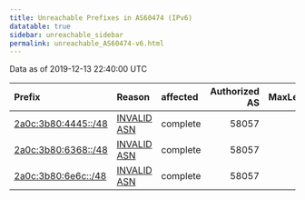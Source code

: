 ```yaml
---
title: Unreachable Prefixes in AS60474 (IPv6)
datatable: true
sidebar: unreachable_sidebar
permalink: unreachable_AS60474-v6.html
---
```


Data as of 2019-12-13 22:40:00 UTC


<div class="datatable-begin"></div>

| Prefix                                                           | Reason                                                                                                     | affected   |   Authorized AS |   MaxLength | Anchor                                         |   unreachable /48s |
|:-----------------------------------------------------------------|:-----------------------------------------------------------------------------------------------------------|:-----------|----------------:|------------:|:-----------------------------------------------|-------------------:|
| [2a0c:3b80:4445::/48](https://stat.ripe.net/2a0c:3b80:4445::/48) | [INVALID ASN](https://rpki-validator.ripe.net/announcement-preview?asn=AS60474&prefix=2a0c:3b80:4445::/48) | complete   |           58057 |          48 | [RIPE](unreachable_RIPE_NCC_RPKI_Root-v6.html) |                  1 |
| [2a0c:3b80:6368::/48](https://stat.ripe.net/2a0c:3b80:6368::/48) | [INVALID ASN](https://rpki-validator.ripe.net/announcement-preview?asn=AS60474&prefix=2a0c:3b80:6368::/48) | complete   |           58057 |          48 | [RIPE](unreachable_RIPE_NCC_RPKI_Root-v6.html) |                  1 |
| [2a0c:3b80:6e6c::/48](https://stat.ripe.net/2a0c:3b80:6e6c::/48) | [INVALID ASN](https://rpki-validator.ripe.net/announcement-preview?asn=AS60474&prefix=2a0c:3b80:6e6c::/48) | complete   |           58057 |          48 | [RIPE](unreachable_RIPE_NCC_RPKI_Root-v6.html) |                  1 |

<div class="datatable-end"></div>